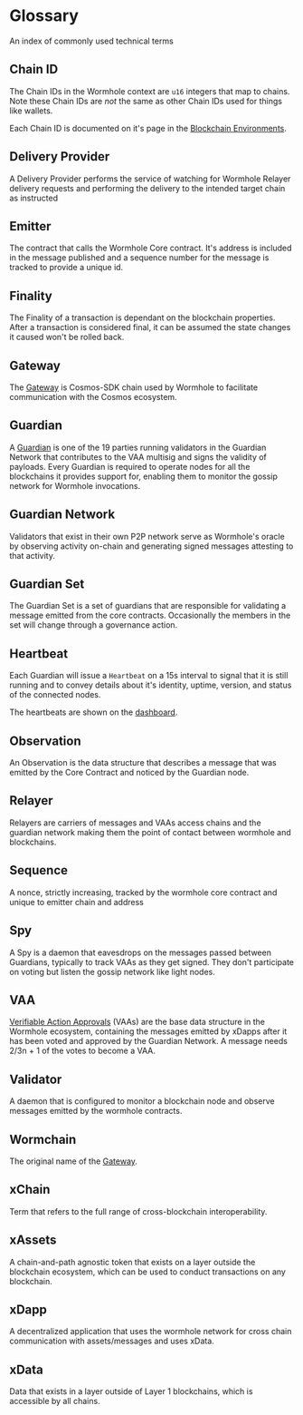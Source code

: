 # Glossary

<!-- Please make sure these are sorted  -->

An index of commonly used technical terms


## Chain ID

The Chain IDs in the Wormhole context are `u16` integers that map to chains. Note these Chain IDs are _not_ the same as other Chain IDs used for things like wallets.

Each Chain ID is documented on it's page in the [Blockchain Environments](./environments/README.md).

## Delivery Provider

A Delivery Provider performs the service of watching for Wormhole Relayer delivery requests and performing the delivery to the intended target chain as instructed

## Emitter

The contract that calls the Wormhole Core contract. It's address is included in the message published and a sequence number for the message is tracked to provide a unique id.

## Finality

The Finality of a transaction is dependant on the blockchain properties. After a transaction is considered final, it can be assumed the state changes it caused won't be rolled back. 

## Gateway

The [Gateway](./components/gateway.md) is Cosmos-SDK chain used by Wormhole to facilitate communication with the Cosmos ecosystem.

## Guardian

A [Guardian](./components/guardian.md) is one of the 19 parties running validators in the Guardian Network that contributes to the VAA multisig and signs the validity of payloads.
Every Guardian is required to operate nodes for all the blockchains it provides support for, enabling them to monitor the gossip network for Wormhole invocations.

## Guardian Network

Validators that exist in their own P2P network serve as Wormhole's oracle by observing activity on-chain and generating signed messages attesting to that activity. 

## Guardian Set

The Guardian Set is a set of guardians that are responsible for validating a message emitted from the core contracts. Occasionally the members in the set will change through a governance action. 

## Heartbeat

Each Guardian will issue a `Heartbeat` on a 15s interval to signal that it is still running and to convey details about it's identity, uptime, version, and status of the connected nodes. 

The heartbeats are shown on the [dashboard](https://wormhole-foundation.github.io/wormhole-dashboard/).

## Observation

An Observation is the data structure that describes a message that was emitted by the Core Contract and noticed by the Guardian node.

## Relayer

Relayers are carriers of messages and VAAs access chains and the guardian network making them the point of contact between wormhole and blockchains.

## Sequence

A nonce, strictly increasing, tracked by the wormhole core contract and unique to emitter chain and address 

## Spy

A Spy is a daemon that eavesdrops on the messages passed between Guardians, typically to track VAAs as they get signed. They don't participate on voting but listen the gossip network like light nodes.

## VAA

[Verifiable Action Approvals](./components/vaa.md) (VAAs) are the base data structure in the Wormhole ecosystem, containing the messages emitted by xDapps after it has been voted and approved by the Guardian Network. A message needs 2/3n + 1 of the votes to become a VAA.

## Validator 

A daemon that is configured to monitor a blockchain node and observe messages emitted by the wormhole contracts.

## Wormchain

The original name of the [Gateway](#gateway).

## xChain

Term that refers to the full range of cross-blockchain interoperability.

## xAssets

A chain-and-path agnostic token that exists on a layer outside the blockchain ecosystem, which can be used to conduct transactions on any blockchain.

## xDapp

A decentralized application that uses the wormhole network for cross chain communication with assets/messages and uses xData.

## xData

Data that exists in a layer outside of Layer 1 blockchains, which is accessible by all chains.

